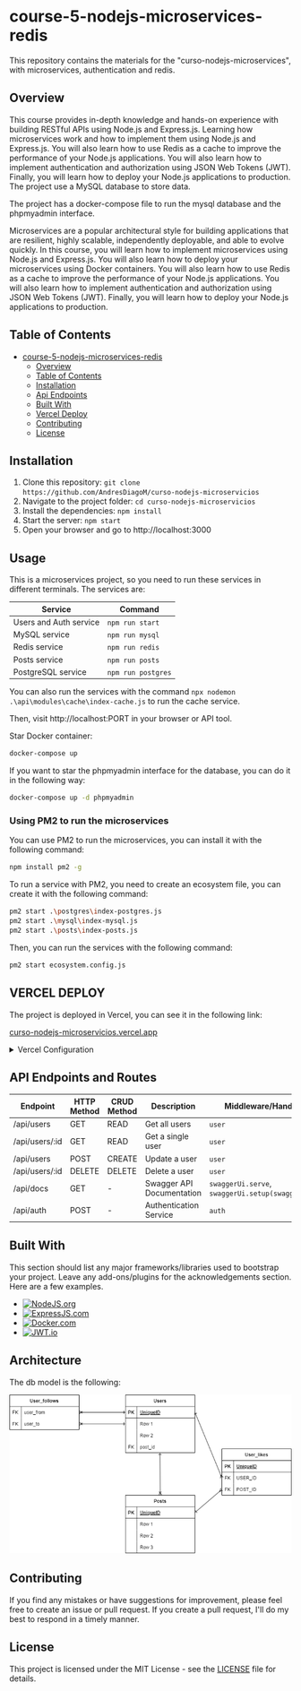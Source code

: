 # course-5-nodejs-microservices-redis

This repository contains the materials for the "curso-nodejs-microservices", with microservices, authentication and redis.

## Overview

This course provides in-depth knowledge and hands-on experience with building RESTful APIs using Node.js and Express.js. Learning how microservices work and how to implement them using Node.js and Express.js. You will also learn how to use Redis as a cache to improve the performance of your Node.js applications. You will also learn how to implement authentication and authorization using JSON Web Tokens (JWT). Finally, you will learn how to deploy your Node.js applications to production. The project use a MySQL database to store data.

The project has a docker-compose file to run the mysql database and the phpmyadmin interface.

Microservices are a popular architectural style for building applications that are resilient, highly scalable, independently deployable, and able to evolve quickly. In this course, you will learn how to implement microservices using Node.js and Express.js. You will also learn how to deploy your microservices using Docker containers. You will also learn how to use Redis as a cache to improve the performance of your Node.js applications. You will also learn how to implement authentication and authorization using JSON Web Tokens (JWT). Finally, you will learn how to deploy your Node.js applications to production.

## Table of Contents

- [course-5-nodejs-microservices-redis](#course-5-nodejs-microservices-redis)
  - [Overview](#overview)
  - [Table of Contents](#table-of-contents)
  - [Installation](#installation)
  - [Api Endpoints](#api-endpoints)
  - [Built With](#built-with)
  - [Vercel Deploy](#vercel-deploy)
  - [Contributing](#contributing)
  - [License](#license)


## Installation

1. Clone this repository: `git clone https://github.com/AndresDiagoM/curso-nodejs-microservicios`
2. Navigate to the project folder: `cd curso-nodejs-microservicios`
3. Install the dependencies: `npm install`
4. Start the server: `npm start`
5. Open your browser and go to http://localhost:3000

## Usage

This is a microservices project, so you need to run these services in different terminals. The services are:

| Service                | Command               |
|------------------------|-----------------------|
| Users and Auth service | `npm run start`       |
| MySQL service          | `npm run mysql`       |
| Redis service          | `npm run redis`       |
| Posts service          | `npm run posts`       |
| PostgreSQL service     | `npm run postgres`    |

You can also run the services with the command `npx nodemon .\api\modules\cache\index-cache.js` to run the cache service.

Then, visit http://localhost:PORT in your browser or API tool.

Star Docker container:

  ```bash
  docker-compose up
  ```

If you want to star the phpmyadmin interface for the database, you can do it in the following way:

  ```bash
  docker-compose up -d phpmyadmin
  ```

### Using PM2 to run the microservices

You can use PM2 to run the microservices, you can install it with the following command:

  ```bash
  npm install pm2 -g
  ```

To run a service with PM2, you need to create an ecosystem file, you can create it with the following command:

  ```bash
  pm2 start .\postgres\index-postgres.js
  pm2 start .\mysql\index-mysql.js
  pm2 start .\posts\index-posts.js
  ```

Then, you can run the services with the following command:

  ```bash
  pm2 start ecosystem.config.js
  ```

## VERCEL DEPLOY

The project is deployed in Vercel, you can see it in the following link:

[curso-nodejs-microservicios.vercel.app](https://curso-nodejs-microservicios.vercel.app)

<details><summary>Vercel Configuration</summary>

  The `vercel.json` file is used to configure the deployment settings for your project on Vercel. Below is an explanation of each section in the `vercel.json` file:

  ### Environment Variables
  The `env` section specifies environment variables that will be available to your application during runtime. These variables are used to configure the connection to your PostgreSQL database.

  ```json
  {
      "env": {
          "POSTGRES_HOST": "bubble.db.elephantsql.com",
          "POSTGRES_USER": "jsnbqosq",
          "POSTGRES_PASSWORD": "wLmnaIEtmoml0jRXyamlDKH9_itLisSe",
          "POSTGRES_DATABASE": "jsnbqosq"
      }
  }
  ```

  ### Builds
  The `builds` section defines the build configuration for your project. Each entry specifies a source file and the builder to use. In this case, the `@vercel/node` builder is used for Node.js files.

  ```json
  {
      "builds": [
          {
              "src": "api/index.js",
              "use": "@vercel/node"
          },
          {
              "src": "api/post/index-post.js",
              "use": "@vercel/node"
          }
      ]
  }
  ```

  ### Routes

  The `routes` section defines custom routing rules for your application. Each route specifies a source pattern and a destination file. This allows you to map incoming requests to specific files in your project.

  ```json
  {
      "routes": [
          {
              "src": "/api/auth(.*)",
              "dest": "/api/index.js"
          },
          {
              "src": "/api/user(.*)",
              "dest": "/api/index.js"
          },
          {
              "src": "/api/docs(.*)",
              "dest": "/api/index.js"
          },
          {
              "src": "/api/post(.*)",
              "dest": "api/post/index-post.js"
          }
      ]
  }
  ```

  - **`/api/auth(.*)`**: Routes all requests starting with `/api/auth` to `api/index.js`.
  - **`/api/user(.*)`**: Routes all requests starting with `/api/user` to `api/index.js`.
  - **`/api/docs(.*)`**: Routes all requests starting with `/api/docs` to `api/index.js`.
  - **`/api/post(.*)`**: Routes all requests starting with `/api/post` to `api/post/index-post.js`.

  This configuration ensures that your API endpoints are correctly routed to the appropriate handler files.

</details>



## API Endpoints and Routes

| Endpoint       | HTTP Method | CRUD Method | Description                | Middleware/Handler                          |
| -------------- | ----------- | ----------- | -------------------------- | ------------------------------------------- |
| /api/users     | GET         | READ        | Get all users              | `user`                                      |
| /api/users/:id | GET         | READ        | Get a single user          | `user`                                      |
| /api/users     | POST        | CREATE      | Update a user              | `user`                                      |
| /api/users/:id | DELETE      | DELETE      | Delete a user              | `user`                                      |
| /api/docs      | GET         | -           | Swagger API Documentation  | `swaggerUi.serve`, `swaggerUi.setup(swaggerDoc)` |
| /api/auth      | POST        | -           | Authentication Service     | `auth`                                      |


## Built With

This section should list any major frameworks/libraries used to bootstrap your project. Leave any add-ons/plugins for the acknowledgements section. Here are a few examples.

* [![NodeJS.org][NodeJS.org]][NodeJS-url]
* [![ExpressJS.com][ExpressJS.com]][ExpressJS-url]
* [![Docker.com][Docker.com]][Docker-url]
* [![JWT.io][JWT.io]][JWT-url]


## Architecture

The db model is the following:

![db model](utils/social.png)


## Contributing

If you find any mistakes or have suggestions for improvement, please feel free to create an issue or pull request. If you create a pull request, I'll do my best to respond in a timely manner.



## License

This project is licensed under the MIT License - see the [LICENSE](LICENSE) file for details.


<!-- MARKDOWN LINKS & IMAGES -->
<!-- https://www.markdownguide.org/basic-syntax/#reference-style-links -->
[contributors-shield]: https://img.shields.io/github/contributors/othneildrew/Best-README-Template.svg?style=for-the-badge
[contributors-url]: https://github.com/AndresDiagoM/my-store/graphs/contributors
[forks-shield]: https://img.shields.io/github/forks/othneildrew/Best-README-Template.svg?style=for-the-badge
[forks-url]: https://github.com/nicolaschicaiza/pet_location/tree/develop
[stars-shield]: https://img.shields.io/github/stars/othneildrew/Best-README-Template.svg?style=for-the-badge
[stars-url]: https://github.com/AndresDiagoM/my-store
[issues-shield]: https://img.shields.io/github/issues/othneildrew/Best-README-Template.svg?style=for-the-badge
[issues-url]: https://github.com/AndresDiagoM/my-store/issues
[license-shield]: https://img.shields.io/github/license/othneildrew/Best-README-Template.svg?style=for-the-badge
[license-url]: https://github.com/othneildrew/Best-README-Template/blob/master/LICENSE.txt
[linkedin-shield]: https://img.shields.io/badge/-LinkedIn-black.svg?style=for-the-badge&logo=linkedin&colorB=555
[linkedin-url]: https://www.linkedin.com/in/andres-felipe-diago-matta/
[product-screenshot]: src/assets/images/screenshot.png


[NodeJS.org]: https://img.shields.io/badge/Node.js-43853D?style=for-the-badge&logo=node.js&logoColor=white (NodeJS.org)
[NodeJS-url]: https://nodejs.org/es/ (NodeJS.org)

[Docker.com]: https://img.shields.io/badge/Docker-2CA5E0?style=for-the-badge&logo=docker&logoColor=white (Docker.com)
[Docker-url]: https://www.docker.com/ (Docker.com)

[PostgreSQL.org]: https://img.shields.io/badge/PostgreSQL-316192?style=for-the-badge&logo=postgresql&logoColor=white (PostgreSQL.org)
[PostgreSQL-url]: https://www.postgresql.org/ (PostgreSQL.org)

[Sequelize.org]: https://img.shields.io/badge/Sequelize-52B0E7?style=for-the-badge&logo=sequelize&logoColor=white (Sequelize.org)
[Sequelize-url]: https://sequelize.org/ (Sequelize.org)

[ExpressJS.com]: https://img.shields.io/badge/Express.js-404D59?style=for-the-badge (ExpressJS.com)
[ExpressJS-url]: https://expressjs.com/ (ExpressJS.com)

[JWT.io]: https://img.shields.io/badge/JSON%20Web%20Tokens-000000?style=for-the-badge&logo=json-web-tokens&logoColor=white (JWT.io)
[JWT-url]: https://jwt.io/ (JWT.io)

[PassportJS.com]: https://img.shields.io/badge/Passport.js-34E27A?style=for-the-badge&logo=passport&logoColor=white (PassportJS.com)
[PassportJS-url]: http://www.passportjs.org/ (PassportJS.com)

[Vercel.com]: https://img.shields.io/badge/Vercel-000000?style=for-the-badge&logo=vercel&logoColor=white (Vercel.com)
[Vercel-url]: https://vercel.com/ (Vercel.com)


